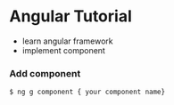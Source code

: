 # Angular Tutorial

- learn angular framework
- implement component

### Add component

```
$ ng g component { your component name}
```
